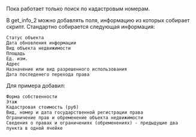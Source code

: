 Пока работает только поиск по кадастровым номерам.

В get_info_2 можно добавлять поля, информацию из которых собирает скрипт. Стандартно собирается следующая информация:

	Статус объекта
	Дата обновления информации
	Вид объекта недвижимости
	Площадь
	Ед. изм.
	Адрес
	Назначение или вид разрешенного использования
	Дата последенего перехода права

Для примера добавил:

	Форма собственности
	Этаж
  	Кадастровая стоимость (руб)
	Вид, номер и дата государственной регистрации права
	Ограничение прав и обременение объекта недвижимости
	Сведения о правах и ограничениях (обременениях) - предыдущие два пункта в одной ячейке
	
